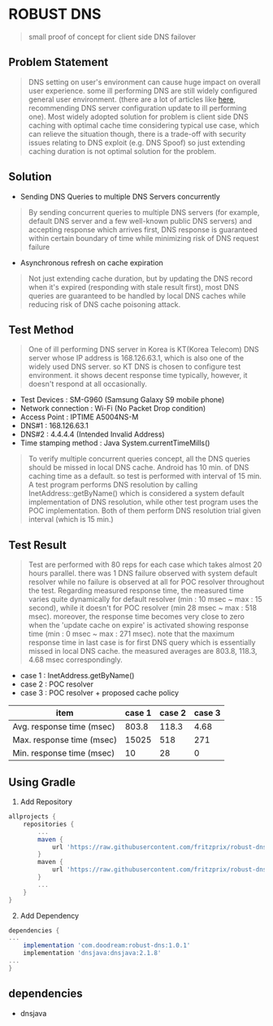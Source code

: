 # ROBUST DNS
> small proof of concept for client side DNS failover 
 
## Problem Statement 
> DNS setting on user's environment can cause huge impact on overall user experience. some ill performing DNS are still 
widely configured general user environment. (there are a lot of articles like [here](https://blog.naver.com/star-com/221481249044), recommending DNS server configuration update to ill performing one). 
Most widely adopted solution for problem is client side DNS caching with optimal cache time considering typical use case, which can relieve the situation though, there is a trade-off with security issues relating to DNS exploit (e.g. DNS Spoof)
so just extending caching duration is not optimal solution for the problem. 

 

## Solution
- Sending DNS Queries to multiple DNS Servers concurrently
> By sending concurrent queries to multiple DNS servers (for example, default DNS server and a few well-known public DNS servers) and accepting response which arrives first, DNS response is guaranteed within certain boundary of time while minimizing 
risk of DNS request failure  
- Asynchronous refresh on cache expiration
> Not just extending cache duration, but by updating the DNS record when it's expired (responding with stale result first), most DNS queries are guaranteed to be handled by local DNS caches while reducing risk of DNS cache poisoning attack. 

## Test Method 
> One of ill performing DNS server in Korea is KT(Korea Telecom) DNS server whose IP address is 168.126.63.1, which is also one of the widely used DNS server. 
so KT DNS is chosen to configure test environment. it shows decent response time typically, however, it doesn't respond at all occasionally. 
- Test Devices : SM-G960 (Samsung Galaxy S9 mobile phone)
- Network connection : Wi-Fi (No Packet Drop condition)
- Access Point : IPTIME A5004NS-M
- DNS#1 : 168.126.63.1 
- DNS#2 : 4.4.4.4 (Intended Invalid Address)
- Time stamping method : Java System.currentTimeMills() 

> To verify multiple concurrent queries concept, all the DNS queries should be missed in local DNS cache. Android has 10 min. of DNS caching time as a default. so test is performed with interval of 15 min.
A test program performs DNS resolution by calling InetAddress::getByName() which is considered a system default implementation of DNS resolution, while other test program uses the POC implementation. Both of them perform DNS resolution trial given interval (which is 15 min.)  
 
## Test Result 
> Test are performed with 80 reps for each case which takes almost 20 hours parallel. there was 1 DNS failure observed with system default resolver while no failure is observed at all for POC resolver throughout the test.
Regarding measured response time, the measured time varies quite dynamically for default resolver (min : 10 msec ~ max : 15 second), while it doesn't for POC resolver (min 28 msec ~ max : 518 msec).
moreover, the response time becomes very close to zero when the 'update cache on expire' is activated showing response time (min : 0 msec ~ max : 271 msec). note that the maximum response time in last case is for first DNS query which is essentially missed in local DNS cache.
the measured averages are 803.8, 118.3, 4.68 msec correspondingly.
- case 1 : InetAddress.getByName()
- case 2 : POC resolver 
- case 3 : POC resolver + proposed cache policy

| item  | case 1  |  case 2  |  case 3  |
|---|---|---|---|
| Avg. response time (msec)  | 803.8 | 118.3  |  4.68  |
| Max. response time (msec)  | 15025  | 518  | 271  |
| Min. response time (msec)  | 10  |  28 |  0 |
 
 


## Using Gradle
1. Add Repository
```groovy
allprojects {
    repositories {
        ...
        maven {
            url 'https://raw.githubusercontent.com/fritzprix/robust-dns/releases'
        }
        maven {
            url 'https://raw.githubusercontent.com/fritzprix/robust-dns/snapshots'
        }
        ...
    }
}
```
2. Add Dependency
```groovy
dependencies {
...
    implementation 'com.doodream:robust-dns:1.0.1'
    implementation 'dnsjava:dnsjava:2.1.8'
...
}
```

## dependencies 
 - dnsjava
